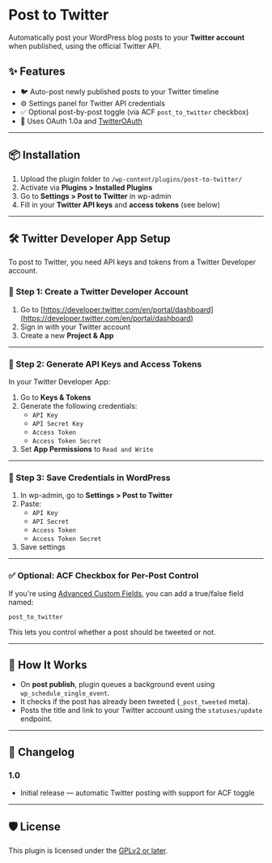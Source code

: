 # Post to Twitter

Automatically post your WordPress blog posts to your **Twitter account** when published, using the official Twitter API.

## ✨ Features

- 🐦 Auto-post newly published posts to your Twitter timeline
- ⚙️ Settings panel for Twitter API credentials
- ✅ Optional post-by-post toggle (via ACF `post_to_twitter` checkbox)
- 🔐 Uses OAuth 1.0a and [TwitterOAuth](https://github.com/abraham/twitteroauth)

---

## 📦 Installation

1. Upload the plugin folder to `/wp-content/plugins/post-to-twitter/`
2. Activate via **Plugins > Installed Plugins**
3. Go to **Settings > Post to Twitter** in wp-admin
4. Fill in your **Twitter API keys** and **access tokens** (see below)

---

## 🛠️ Twitter Developer App Setup

To post to Twitter, you need API keys and tokens from a Twitter Developer account.

### 🔧 Step 1: Create a Twitter Developer Account

1. Go to [https://developer.twitter.com/en/portal/dashboard](https://developer.twitter.com/en/portal/dashboard)
2. Sign in with your Twitter account
3. Create a new **Project & App**

---

### 🔑 Step 2: Generate API Keys and Access Tokens

In your Twitter Developer App:

1. Go to **Keys & Tokens**
2. Generate the following credentials:
   - `API Key`
   - `API Secret Key`
   - `Access Token`
   - `Access Token Secret`
3. Set **App Permissions** to `Read and Write`

---

### 💾 Step 3: Save Credentials in WordPress

1. In wp-admin, go to **Settings > Post to Twitter**
2. Paste:
   - `API Key`
   - `API Secret`
   - `Access Token`
   - `Access Token Secret`
3. Save settings

---

### ✅ Optional: ACF Checkbox for Per-Post Control

If you're using [Advanced Custom Fields](https://www.advancedcustomfields.com/), you can add a true/false field named:

```
post_to_twitter
```

This lets you control whether a post should be tweeted or not.

---

## 🔄 How It Works

- On **post publish**, plugin queues a background event using `wp_schedule_single_event`.
- It checks if the post has already been tweeted (`_post_tweeted` meta).
- Posts the title and link to your Twitter account using the `statuses/update` endpoint.

---

## 📝 Changelog

### 1.0
- Initial release — automatic Twitter posting with support for ACF toggle

---

## 🛡 License

This plugin is licensed under the [GPLv2 or later](https://www.gnu.org/licenses/gpl-2.0.html).
